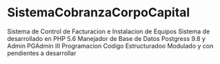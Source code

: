 # SistemaCobranzaCorpoCapital
Sistema de Control de Facturacion e Instalacion de Equipos
Sistema de desarrollado en PHP 5.6 
Manejador de Base de Datos Postgress 9.8 y Admin PGAdmin III
Programacion Codigo Estructuradoo
Modulado y con pendientes a desarrollar
